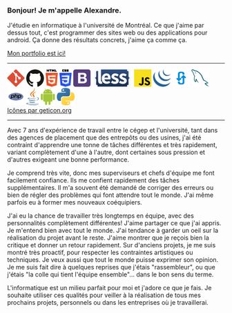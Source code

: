 <h3>Bonjour! Je m'appelle Alexandre.</h3>
<p>J'étudie en informatique à l'université de Montréal. Ce que j'aime par dessus tout, c'est programmer des sites web ou des applications pour android. Ça donne des résultats concrets, j'aime ça comme ça.</p>
<a href="https://agilbert.dev">Mon portfolio est ici!</a>
<hr>
<div>
  <div>
    <img src='icons/git-icon.svg' alt='git icon' title='Git' height='40'/>
    <img src='icons/github-icon.svg' alt='github icon' title='Github' height='40'/>
    <img src='icons/html-5.svg' alt='html icon' title='HTML5' height='40'/>
    <img src='icons/css-3.svg' alt='css icon' title='CSS3' height='40'/>
    <img src='icons/bootstrap.svg' alt='bootstrap icon' title='Bootstrap' height='40'/>
    <img src='icons/less.svg' alt='less icon' title='Less' height='40'/>
    <img src='icons/javascript.svg' alt='javascript icon' title='Javascript' height='40'/>
    <img src='icons/jquery-icon.svg' alt='jquery icon' title='jQuery' height='40'/>
    <img src='icons/ajax.svg' alt='ajax icon' title='Ajax' height='40'/>
    <img src='icons/mysql.svg' alt='mysql icon' title='MySQL' height='40'/>
    <img src='icons/php.svg' alt='php icon' title='PHP' height='40'/>
    <img src='icons/java.svg' alt='java icon' title='Java' height='40'/>
    <img src='icons/android-icon.svg' alt='android icon' title='Android' height='40'/>
    <img src='icons/python.svg' alt='python icon' title='Python' height='40'/>
  </div>
  <a href="https://github.com/get-icon/geticon">Icônes par geticon.org</a>
</div><hr>

<p>
  Avec 7 ans d'expérience de travail entre le cégep et l'université, tant dans des agences de placement que des entrepôts ou des usines, j'ai été contraint d'apprendre une tonne   de tâches différentes et très rapidement, variant complètement d'une à l'autre, dont certaines sous pression et d'autres exigeant une bonne performance.
</p>

<p>
  Je comprend très vite, donc mes superviseurs et chefs d'équipe me font facilement confiance. Ils me confient rapidement des tâches supplémentaires. Il m'a souvent été demandé   de corriger des erreurs ou bien de régler des problèmes qui font attendre tout le monde. J'ai même parfois eu à former mes nouveaux coéquipiers.
</p>

<p>
  J'ai eu la chance de travailler très longtemps en équipe, avec des personnalités complètement différentes! J'aime partager ce que j'ai appris. Je m'entend bien avec tout le     monde. J'ai tendance à garder un oeil sur la réalisation du projet avant le reste. J'aime montrer que je reçois bien la critique et donner un retour rapidement. Sur d'anciens   projets, je me suis montré très proactif, pour respecter les contraintes artistiques ou techniques. Je veux aussi que tout le monde puisse exprimer son opinion. Je me suis       fait dire à quelques reprises que j'étais "rassembleur", ou que j'étais "la colle qui tient l'équipe ensemble"... dans le bon sens du terme.
</p>

<p>
  L'informatique est un milieu parfait pour moi et j'adore ce que je fais. Je souhaite utiliser ces qualités pour veiller à la réalisation de tous mes prochains projets,           personnels ou dans les entreprises où je travaillerai.
</p>
